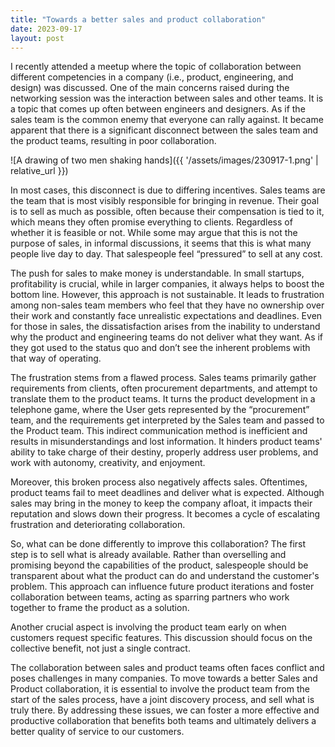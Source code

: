 ```yaml
---
title: "Towards a better sales and product collaboration"
date: 2023-09-17
layout: post
---
```


I recently attended a meetup where the topic of collaboration between different competencies in a company (i.e., product, engineering, and design) was discussed. One of the main concerns raised during the networking session was the interaction between sales and other teams. It is a topic that comes up often between engineers and designers. As if the sales team is the common enemy that everyone can rally against. It became apparent that there is a significant disconnect between the sales team and the product teams, resulting in poor collaboration.

![A drawing of two men shaking hands]({{ '/assets/images/230917-1.png' | relative_url }})

In most cases, this disconnect is due to differing incentives. Sales teams are the team that is most visibly responsible for bringing in revenue. Their goal is to sell as much as possible, often because their compensation is tied to it, which means they often promise everything to clients. Regardless of whether it is feasible or not. While some may argue that this is not the purpose of sales, in informal discussions, it seems that this is what many people live day to day. That salespeople feel “pressured” to sell at any cost.

The push for sales to make money is understandable. In small startups, profitability is crucial, while in larger companies, it always helps to boost the bottom line. However, this approach is not sustainable. It leads to frustration among non-sales team members who feel that they have no ownership over their work and constantly face unrealistic expectations and deadlines. Even for those in sales, the dissatisfaction arises from the inability to understand why the product and engineering teams do not deliver what they want. As if they got used to the status quo and don’t see the inherent problems with that way of operating.

The frustration stems from a flawed process. Sales teams primarily gather requirements from clients, often procurement departments, and attempt to translate them to the product teams. It turns the product development in a telephone game, where the User gets represented by the “procurement” team, and the requirements get interpreted by the Sales team and passed to the Product team. This indirect communication method is inefficient and results in misunderstandings and lost information. It hinders product teams' ability to take charge of their destiny, properly address user problems, and work with autonomy, creativity, and enjoyment.

Moreover, this broken process also negatively affects sales. Oftentimes, product teams fail to meet deadlines and deliver what is expected. Although sales may bring in the money to keep the company afloat, it impacts their reputation and slows down their progress. It becomes a cycle of escalating frustration and deteriorating collaboration.

So, what can be done differently to improve this collaboration? The first step is to sell what is already available. Rather than overselling and promising beyond the capabilities of the product, salespeople should be transparent about what the product can do and understand the customer's problem. This approach can influence future product iterations and foster collaboration between teams, acting as sparring partners who work together to frame the product as a solution.

Another crucial aspect is involving the product team early on when customers request specific features. This discussion should focus on the collective benefit, not just a single contract.

The collaboration between sales and product teams often faces conflict and poses challenges in many companies. To move towards a better Sales and Product collaboration, it is essential to involve the product team from the start of the sales process, have a joint discovery process, and sell what is truly there. By addressing these issues, we can foster a more effective and productive collaboration that benefits both teams and ultimately delivers a better quality of service to our customers.